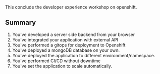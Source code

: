 This conclude the developer experience workshop on openshift.

Summary
-------
1. You've developed a server side backend from your browser
2. You've integrated your application with external API
3. You've performed a gitops for deployment to Openshift
4. You've deployed a mongoDB database on your own.
5. You've deployed the application to different environment/namespace.
6. You've performed CI/CD without downtime
7. You've set the application to scale automatically.
